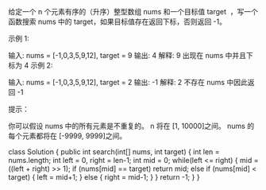 给定一个 n 个元素有序的（升序）整型数组 nums 和一个目标值 target  ，写一个函数搜索 nums 中的 target，如果目标值存在返回下标，否则返回 -1。


示例 1:

输入: nums = [-1,0,3,5,9,12], target = 9
输出: 4
解释: 9 出现在 nums 中并且下标为 4
示例 2:

输入: nums = [-1,0,3,5,9,12], target = 2
输出: -1
解释: 2 不存在 nums 中因此返回 -1
 

提示：

你可以假设 nums 中的所有元素是不重复的。
n 将在 [1, 10000]之间。
nums 的每个元素都将在 [-9999, 9999]之间。



class Solution {
    public int search(int[] nums, int target) {
        int len = nums.length;
        int left = 0, right = len-1;
        int mid = 0;
        while(left <= right) {
            mid = ((left + right) >> 1);
            if (nums[mid] == target) return mid;
            else if (nums[mid] < target) {
                left = mid+1;
            } else {
                right = mid-1;
            }
        }
        return -1;
    }
}